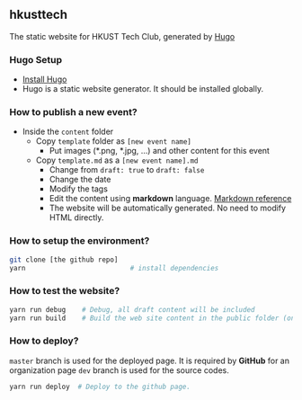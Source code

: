 ## hkusttech

The static website for HKUST Tech Club, generated by [Hugo](https://gohugo.io/)

### Hugo Setup

- [Install Hugo](https://gohugo.io/getting-started/installing/)
- Hugo is a static website generator. It should be installed globally.

### How to publish a new event?

- Inside the `content` folder
  - Copy `template` folder as `[new event name]`
    - Put images (*.png, *.jpg, ...) and other content for this event
  - Copy `template.md` as a `[new event name].md`
    - Change from `draft: true` to `draft: false`
    - Change the date
    - Modify the tags
    - Edit the content using **markdown** language. [Markdown reference](https://github.com/adam-p/markdown-here/wiki/Markdown-Cheatsheet)
    - The website will be automatically generated. No need to modify HTML directly.

### How to setup the environment?
```sh
git clone [the github repo]
yarn                          # install dependencies
```

### How to test the website?

```sh
yarn run debug    # Debug, all draft content will be included
yarn run build    # Build the web site content in the public folder (only non-draft content will be included) 
```

### How to deploy?

`master` branch is used for the deployed page. It is required by **GitHub** for an organization page
`dev` branch is used for the source codes. 

```sh
yarn run deploy  # Deploy to the github page. 
```
